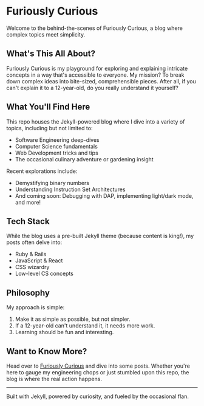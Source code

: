 # Furiously Curious

Welcome to the behind-the-scenes of Furiously Curious, a blog where complex topics meet simplicity.

## What's This All About?

Furiously Curious is my playground for exploring and explaining intricate concepts in a way that's accessible to everyone. My mission? To break down complex ideas into bite-sized, comprehensible pieces. After all, if you can't explain it to a 12-year-old, do you really understand it yourself?

## What You'll Find Here

This repo houses the Jekyll-powered blog where I dive into a variety of topics, including but not limited to:

- Software Engineering deep-dives
- Computer Science fundamentals
- Web Development tricks and tips
- The occasional culinary adventure or gardening insight

Recent explorations include:
- Demystifying binary numbers
- Understanding Instruction Set Architectures
- And coming soon: Debugging with DAP, implementing light/dark mode, and more!

## Tech Stack

While the blog uses a pre-built Jekyll theme (because content is king!), my posts often delve into:

- Ruby & Rails
- JavaScript & React
- CSS wizardry
- Low-level CS concepts

## Philosophy

My approach is simple:
1. Make it as simple as possible, but not simpler.
2. If a 12-year-old can't understand it, it needs more work.
3. Learning should be fun and interesting.

## Want to Know More?

Head over to [Furiously Curious](https://furiouslycurious.com) and dive into some posts. Whether you're here to gauge my engineering chops or just stumbled upon this repo, the blog is where the real action happens.

---

Built with Jekyll, powered by curiosity, and fueled by the occasional flan.

